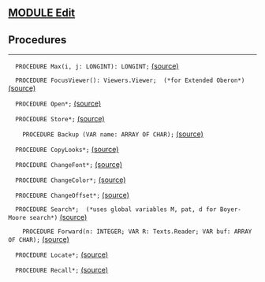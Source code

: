 
## [MODULE Edit](https://github.com/io-core/Edit/blob/main/Edit.Mod)

## Procedures
---

`  PROCEDURE Max(i, j: LONGINT): LONGINT;` [(source)](https://github.com/io-core/Edit/blob/main/Edit.Mod#L36)


`  PROCEDURE FocusViewer(): Viewers.Viewer;  (*for Extended Oberon*)` [(source)](https://github.com/io-core/Edit/blob/main/Edit.Mod#L42)


`  PROCEDURE Open*;` [(source)](https://github.com/io-core/Edit/blob/main/Edit.Mod#L46)


`  PROCEDURE Store*;` [(source)](https://github.com/io-core/Edit/blob/main/Edit.Mod#L66)


`    PROCEDURE Backup (VAR name: ARRAY OF CHAR);` [(source)](https://github.com/io-core/Edit/blob/main/Edit.Mod#L73)


`  PROCEDURE CopyLooks*;` [(source)](https://github.com/io-core/Edit/blob/main/Edit.Mod#L99)


`  PROCEDURE ChangeFont*;` [(source)](https://github.com/io-core/Edit/blob/main/Edit.Mod#L116)


`  PROCEDURE ChangeColor*;` [(source)](https://github.com/io-core/Edit/blob/main/Edit.Mod#L128)


`  PROCEDURE ChangeOffset*;` [(source)](https://github.com/io-core/Edit/blob/main/Edit.Mod#L140)


`  PROCEDURE Search*;  (*uses global variables M, pat, d for Boyer-Moore search*)` [(source)](https://github.com/io-core/Edit/blob/main/Edit.Mod#L152)


`    PROCEDURE Forward(n: INTEGER; VAR R: Texts.Reader; VAR buf: ARRAY OF CHAR);` [(source)](https://github.com/io-core/Edit/blob/main/Edit.Mod#L160)


`  PROCEDURE Locate*;` [(source)](https://github.com/io-core/Edit/blob/main/Edit.Mod#L201)


`  PROCEDURE Recall*;` [(source)](https://github.com/io-core/Edit/blob/main/Edit.Mod#L226)

